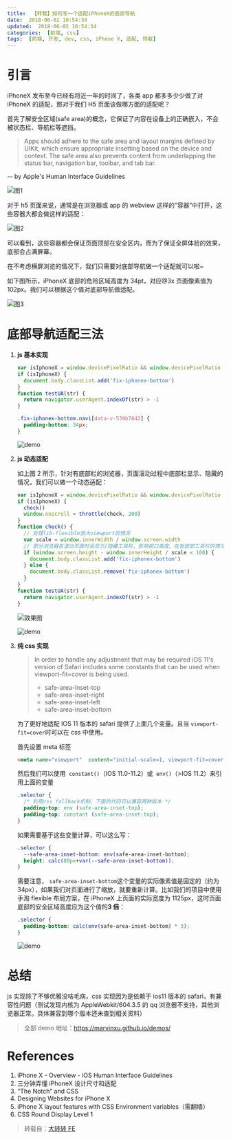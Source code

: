 ```yaml
---
title:  【转载】如何写一个适配iPhoneX的底部导航
date:  2018-06-02 10:54:34
updated:  2018-06-02 10:54:34
categories:  [前端, css]
tags:  [前端, 开发, dev, css, iPhone X, 适配, 转载]
---
```


# 引言

iPhoneX 发布至今已经有将近一年的时间了，各类 app 都多多少少做了对 iPhoneX 的适配，那对于我们 H5 页面该做哪方面的适配呢？

首先了解安全区域(safe area)的概念，它保证了内容在设备上的正确嵌入，不会被状态栏、导航栏等遮挡。

<!-- more -->

> Apps should adhere to the safe area and layout margins defined by UIKit, which ensure appropriate insetting based on the device and context. The safe area also prevents content from underlapping the status bar, navigation bar, toolbar, and tab bar.

-- by Apple's Human Interface Guidelines

![图1](https://o8taa43yk.bkt.clouddn.com/p1.jpg)

对于 h5 页面来说，通常是在浏览器或 app 的 webview 这样的“容器”中打开，这些容器大都会做这样的适配：

![图2](https://o8taa43yk.bkt.clouddn.com/p2.jpg)

可以看到，这些容器都会保证页面顶部在安全区内，而为了保证全屏体验的效果，底部会占满屏幕。

在不考虑横屏浏览的情况下，我们只需要对底部导航做一个适配就可以啦~

如下图所示，iPhoneX 底部的危险区域高度为 34pt，对应@3x 页面像素值为 102px。我们可以根据这个值对底部导航做适配。

![图3](https://o8taa43yk.bkt.clouddn.com/p3.jpg)

# 底部导航适配三法

1.  **js 基本实现**

    ```javascript
    var isIphoneX = window.devicePixelRatio && window.devicePixelRatio === 3 && window.screen.width === 375 && testUA('iPhone')
    if (isIphoneX) {
      document.body.classList.add('fix-iphonex-bottom')
    }
    function testUA(str) {
      return navigator.userAgent.indexOf(str) > -1
    }
    ```

    ```css
    .fix-iphonex-bottom.navi[data-v-539b7842] {
      padding-bottom: 34px;
    }
    ```

    ![demo](https://o8taa43yk.bkt.clouddn.com/demo1.png)

1.  **js 动态适配**

    如上图 2 所示，针对有底部栏的浏览器，页面滚动过程中底部栏显示、隐藏的情况，我们可以做一个动态适配：

    ```javascript
    var isIphoneX = window.devicePixelRatio && window.devicePixelRatio === 3 && window.screen.width === 375 && testUA('iPhone')
    if (isIphoneX) {
      check()
      window.onscroll = throttle(check, 200)
    }
    function check() {
      // 处理lib-flexible放大viewport的情况
      var scale = window.innerWidth / window.screen.width
      // 部分浏览器在滚动页面时会显示/隐藏工具栏，影响视口高度。在有底部工具栏的情况下，不做iPhoneX的fix。100为经验值
      if (window.screen.height - window.innerHeight / scale < 100) {
        document.body.classList.add('fix-iphonex-bottom')
      } else {
        document.body.classList.remove('fix-iphonex-bottom')
      }
    }
    function testUA(str) {
      return navigator.userAgent.indexOf(str) > -1
    }
    ```

    ![效果图](https://o8taa43yk.bkt.clouddn.com/p4.gif)

    ![demo](https://o8taa43yk.bkt.clouddn.com/demo2.png)

1.  **纯 css 实现**

    > In order to handle any adjustment that may be required iOS 11's version of Safari includes some constants that can be used when viewport-fit=cover is being used.
    >
    > - safe-area-inset-top
    > - safe-area-inset-right
    > - safe-area-inset-left
    > - safe-area-inset-bottom

    为了更好地适配 IOS 11 版本的 safari 提供了上面几个变量。且当 `viewport-fit=cover`时可以在 css 中使用。

    首先设置 meta 标签

    ```html
    <meta name="viewport"  content="initial-scale=1, viewport-fit=cover">
    ```

    然后我们可以使用  `constant()`（IOS 11.0-11.2）或  `env()`（>IOS 11.2）来引用上面的变量

    ```css
    .selector {
      /* 利用css fallback机制，下面的代码可以兼容两种版本 */
      padding-top: env (safe-area-inset-top);
      padding-top: constant (safe-area-inset-top);
    }
    ```

    如果需要基于这些变量计算，可以这么写：

    ```css
    .selector {
      --safe-area-inset-bottom: env(safe-area-inset-bottom);
      height: calc(80px+var(--safe-area-inset-bottom));
    }
    ```

    需要注意， `safe-area-inset-bottom`这个变量的实际像素值是固定的（约为 34px），如果我们对页面进行了缩放，就要重新计算。比如我们的项目中使用手淘 flexible 布局方案，在 iPhoneX 上页面的实际宽度为 1125px，这时页面底部的安全区域高度应为这个值的**3 倍**：

    ```css
    .selector {
      padding-bottom: calc(env(safe-area-inset-bottom) * 3);
    }
    ```

    ![demo](https://o8taa43yk.bkt.clouddn.com/demo3.png)

# 总结

js 实现除了不够优雅没啥毛病，css 实现因为是依赖于 ios11 版本的 safari，有兼容性问题（测试发现内核为 AppleWebkit/604.3.5 的 qq 浏览器不支持，其他浏览器正常。具体兼容到哪个版本还未查到相关资料）

> 全部 demo 地址：https://marvinxu.github.io/demos/

# References

1.  iPhone X - Overview - iOS Human Interface Guidelines
2.  三分钟弄懂 iPhoneX 设计尺寸和适配
3.  “The Notch” and CSS
4.  Designing Websites for iPhone X
5.  iPhone X layout features with CSS Environment variables（需翻墙）
6.  CSS Round Display Level 1

> 转载自：[大转转 FE](https://mp.weixin.qq.com/s/6mu1PMkURvPvxpGuZM6uFQ)
